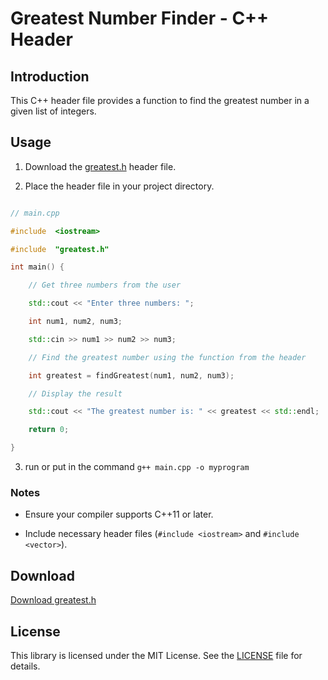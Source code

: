# Greatest Number Finder - C++ Header

## Introduction

This C++ header file provides a function to find the greatest number in a given list of integers.

## Usage

1. Download the [greatest.h](https://github.com/gundeeps247/goa/blob/main/greatest.h) header file.

2. Place the header file in your project directory.

```cpp

// main.cpp

#include  <iostream>

#include  "greatest.h"

int main() {

    // Get three numbers from the user

    std::cout << "Enter three numbers: ";

    int num1, num2, num3;

    std::cin >> num1 >> num2 >> num3;

    // Find the greatest number using the function from the header

    int greatest = findGreatest(num1, num2, num3);

    // Display the result

    std::cout << "The greatest number is: " << greatest << std::endl;

    return 0;

}

```

3. run or put in the command
```g++ main.cpp -o myprogram```


### Notes

- Ensure your compiler supports C++11 or later.

- Include necessary header files (`#include <iostream>` and `#include <vector>`).

## Download

[Download greatest.h](link-to-your-downloadable-file)

## License

This library is licensed under the MIT License. See the [LICENSE](LICENSE) file for details.